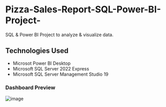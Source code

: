 # Pizza-Sales-Report-SQL-Power-BI-Project-

SQL & Power BI Project to analyze & visualize data.

## Technologies Used

* Microsot Power BI Desktop
* Microsoft SQL Server 2022 Express
* Microsoft SQL Server Management Studio 19

### Dashboard Preview
![image](https://github.com/princedagar71/Pizza-Sales-Report-SQL-Power-BI-Project-/assets/34060348/b6e6cfe2-fa9c-4333-8322-34e298685bbb)

